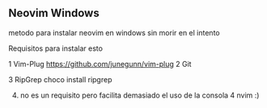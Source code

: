 ## Neovim Windows

metodo para instalar neovim en windows sin morir en el intento 

Requisitos para instalar esto

1 Vim-Plug
https://github.com/junegunn/vim-plug
2 Git

3 RipGrep
choco install ripgrep

4. no es un requisito pero facilita demasiado el uso de la consola 
4 nvim :)

